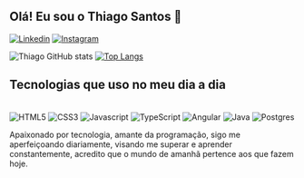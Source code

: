## Olá! Eu sou o Thiago Santos 👋

[![Linkedin](https://img.shields.io/badge/LinkedIn-0077B5?style=for-the-badge&logo=linkedin&logoColor=white)](https://www.linkedin.com/in/thiago-santos-sousa/)
[![Instagram](https://img.shields.io/badge/Instagram-E4405F?style=for-the-badge&logo=instagram&logoColor=white)](https://www.instagram.com/thiago_s.s/)


![Thiago GitHub stats](https://github-readme-stats.vercel.app/api?username=Thiago-S-Sousa&show_icons=true&theme=dracula)
[![Top Langs](https://github-readme-stats.vercel.app/api/top-langs/?username=Thiago-S-Sousa&layout=compact&theme=dracula)](https://github.com/Thiago-S-Sousa/github-readme-stats)

## Tecnologias que uso no meu dia a dia

<div style="display: inline-block"><br/> 
  <img align="center" alt="HTML5" src="https://img.shields.io/badge/HTML5-E34F26?style=for-the-badge&logo=html5&logoColor=white"/>
  <img align="center" alt="CSS3" src="https://img.shields.io/badge/CSS3-1572B6?style=for-the-badge&logo=css3&logoColor=white"/>
  <img align="center" alt="Javascript" src="https://img.shields.io/badge/JavaScript-F7DF1E?style=for-the-badge&logo=javascript&logoColor=black"/>
  <img align="center" alt="TypeScript" src="https://img.shields.io/badge/TypeScript-007ACC?style=for-the-badge&logo=typescript&logoColor=white"/>
  <img align="center" alt="Angular" src="https://img.shields.io/badge/Angular-DD0031?style=for-the-badge&logo=angular&logoColor=white"/>
  <img align="center" alt="Java" src="https://img.shields.io/badge/Java-ED8B00?style=for-the-badge&logo=openjdk&logoColor=white"/>
  <img align="center" alt="Postgres" src="https://img.shields.io/badge/PostgreSQL-316192?style=for-the-badge&logo=postgresql&logoColor=white"/>
</div><br/>

Apaixonado por tecnologia, amante da programação, sigo me aperfeiçoando diariamente, visando me superar e aprender constantemente, acredito que o mundo de amanhã pertence aos que fazem hoje.

